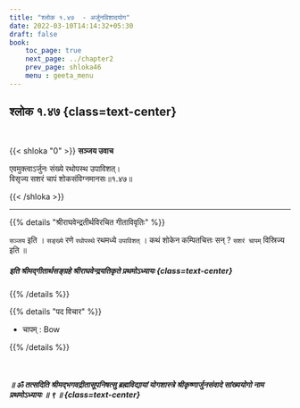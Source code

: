 ```yaml
---
title: "श्लोक १.४७  - अर्जुनविशादयोग"
date: 2022-03-10T14:14:32+05:30
draft: false
book:
    toc_page: true
    next_page: ../chapter2
    prev_page: shloka46
    menu : geeta_menu
---
```




## श्लोक १.४७ {class=text-center}

<br/>

{{< shloka  "0"  >}}
**सञ्जय उवाच**

एवमुक्त्वाऽर्जुनः संख्ये रथोपस्थ उपाविशत्।   
विसृज्य सशरं चापं शोकसंविग्नमानसः॥१.४७॥

{{< /shloka >}}

---

{{% details "श्रीराघवेन्द्रतीर्थविरचित गीताविवृतिः" %}}


`सञ्जय` इति । `सङ्ख्ये` रणे  `रथोपस्थे`  रथमध्ये  `उपाविशत्` ।
कथं शोकेन कम्पितचित्तः सन् ? `सशरं चापम्` विस्रिज्य इति ॥
<br/>

##### इति श्रीमद्गीतार्थसङ्ग्रहे श्रीराघवेन्द्रयतिकृते प्रथमोऽध्यायः {class=text-center}

{{% /details %}}


{{% details "पद विचार" %}}
- चापम् : Bow

{{% /details %}}

</br>

##### ॥ ॐ तत्सदिति श्रीमद्भगवद्रीतासूपनिषत्सु ब्रह्मविद्यायां योगशास्त्रे  श्रीकृष्णार्जुनसंवादे सांख्ययोगो नाम प्रथमोऽध्यायः ॥ ९ ॥ {class=text-center}
